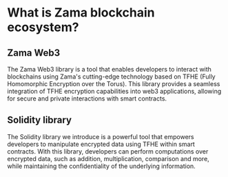 # What is Zama blockchain ecosystem?

## Zama Web3

The Zama Web3 library is a tool that enables developers to interact with blockchains using Zama's cutting-edge technology based on TFHE (Fully Homomorphic Encryption over the Torus). This library provides a seamless integration of TFHE encryption capabilities into web3 applications, allowing for secure and private interactions with smart contracts.

## Solidity library

The Solidity library we introduce is a powerful tool that empowers developers to manipulate encrypted data using TFHE within smart contracts. With this library, developers can perform computations over encrypted data, such as addition, multiplication, comparison and more, while maintaining the confidentiality of the underlying information.

